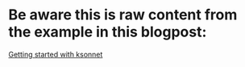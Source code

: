 # Be aware this is raw content from the example in this blogpost:
[Getting started with ksonnet](https://kainlite.github.io/blog/getting_started_with_ksonnet/)
